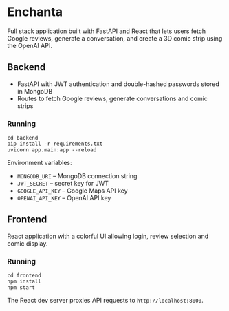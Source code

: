 # Enchanta

Full stack application built with FastAPI and React that lets users fetch Google reviews, generate a conversation, and create a 3D comic strip using the OpenAI API.

## Backend
- FastAPI with JWT authentication and double-hashed passwords stored in MongoDB
- Routes to fetch Google reviews, generate conversations and comic strips

### Running
```
cd backend
pip install -r requirements.txt
uvicorn app.main:app --reload
```

Environment variables:
- `MONGODB_URI` – MongoDB connection string
- `JWT_SECRET` – secret key for JWT
- `GOOGLE_API_KEY` – Google Maps API key
- `OPENAI_API_KEY` – OpenAI API key

## Frontend
React application with a colorful UI allowing login, review selection and comic display.

### Running
```
cd frontend
npm install
npm start
```
The React dev server proxies API requests to `http://localhost:8000`.
